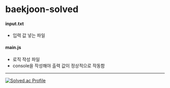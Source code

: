 # baekjoon-solved

#### input.txt

- 입력 값 넣는 파일

#### main.js

- 로직 작성 파일
- console을 작성해야 출력 값이 정상적으로 작동함

<hr>

[![Solved.ac Profile](http://mazassumnida.wtf/api/v2/generate_badge?boj=rlaehdrbs580)](https://solved.ac/rlaehdrbs580/)
